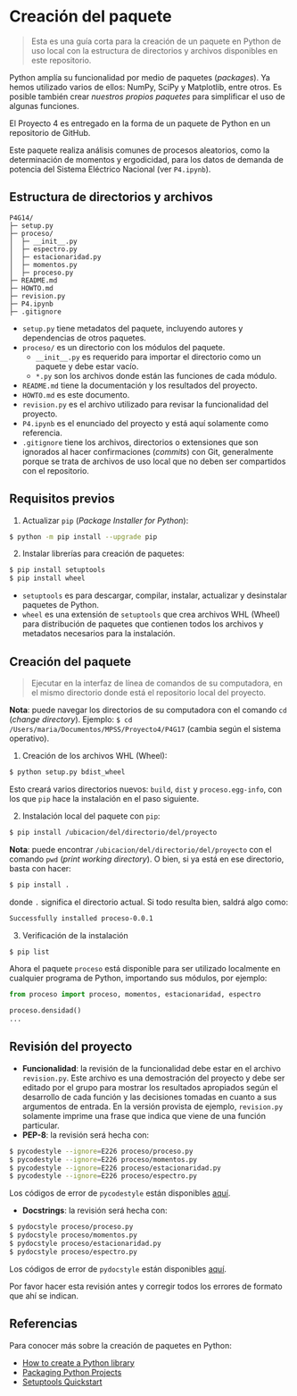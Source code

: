 # Creación del paquete

> Esta es una guía corta para la creación de un paquete en Python de uso local con la estructura de directorios y archivos disponibles en este repositorio.

Python amplía su funcionalidad por medio de paquetes (*packages*). Ya hemos utilizado varios de ellos: NumPy, SciPy y Matplotlib, entre otros. Es posible también crear *nuestros propios paquetes* para simplificar el uso de algunas funciones.

El Proyecto 4 es entregado en la forma de un paquete de Python en un repositorio de GitHub.

Este paquete realiza análisis comunes de procesos aleatorios, como la determinación de momentos y ergodicidad, para los datos de demanda de potencia del Sistema Eléctrico Nacional (ver `P4.ipynb`).

## Estructura de directorios y archivos

```
P4G14/
├─ setup.py
├─ proceso/
│  ├─ __init__.py
│  ├─ espectro.py
│  ├─ estacionaridad.py
│  ├─ momentos.py
│  ├─ proceso.py
├─ README.md
├─ HOWTO.md
├─ revision.py
├─ P4.ipynb
├─ .gitignore
```

- `setup.py` tiene metadatos del paquete, incluyendo autores y dependencias de otros paquetes.
- `proceso/` es un directorio con los módulos del paquete.
    - `__init__.py` es requerido para importar el directorio como un paquete y debe estar vacío.
    - `*.py` son los archivos donde están las funciones de cada módulo.
- `README.md` tiene la documentación y los resultados del proyecto.
- `HOWTO.md` es este documento.
- `revision.py` es el archivo utilizado para revisar la funcionalidad del proyecto.
- `P4.ipynb` es el enunciado del proyecto y está aquí solamente como referencia.
- `.gitignore` tiene los archivos, directorios o extensiones que son ignorados al hacer confirmaciones (*commits*) con Git, generalmente porque se trata de archivos de uso local que no deben ser compartidos con el repositorio.

## Requisitos previos

1. Actualizar `pip` (*Package Installer for Python*):

```bash
$ python -m pip install --upgrade pip
```

2. Instalar librerías para creación de paquetes:

```bash
$ pip install setuptools
$ pip install wheel
```

- `setuptools` es para descargar, compilar, instalar, actualizar y desinstalar paquetes de Python.
- `wheel` es una extensión de `setuptools` que crea archivos WHL (Wheel) para distribución de paquetes que contienen todos los archivos y metadatos necesarios para la instalación.

## Creación del paquete

> Ejecutar en la interfaz de línea de comandos de su computadora, en el mismo directorio donde está el repositorio local del proyecto.

**Nota**: puede navegar los directorios de su computadora con el comando `cd` (*change directory*). Ejemplo: `$ cd /Users/maria/Documentos/MPSS/Proyecto4/P4G17` (cambia según el sistema operativo).

1. Creación de los archivos WHL (Wheel): 

```bash
$ python setup.py bdist_wheel
```

Esto creará varios directorios nuevos: `build`, `dist` y `proceso.egg-info`, con los que `pip` hace la instalación en el paso siguiente.

2. Instalación local del paquete con `pip`:

```bash
$ pip install /ubicacion/del/directorio/del/proyecto
```

**Nota**: puede encontrar `/ubicacion/del/directorio/del/proyecto` con el comando `pwd` (*print working directory*). O bien, si ya está en ese directorio, basta con hacer:

```bash
$ pip install .
```

donde `.` significa el directorio actual. Si todo resulta bien, saldrá algo como:

```bash
Successfully installed proceso-0.0.1
```

3. Verificación de la instalación

```bash
$ pip list
```

Ahora el paquete `proceso` está disponible para ser utilizado localmente en cualquier programa de Python, importando sus módulos, por ejemplo:

```python
from proceso import proceso, momentos, estacionaridad, espectro

proceso.densidad()
...
```

## Revisión del proyecto

- **Funcionalidad**: la revisión de la funcionalidad debe estar en el archivo `revision.py`. Este archivo es una demostración del proyecto y debe ser editado por el grupo para mostrar los resultados apropiados según el desarrollo de cada función y las decisiones tomadas en cuanto a sus argumentos de entrada. En la versión provista de ejemplo, `revision.py` solamente imprime una frase que indica que viene de una función particular. 
- **PEP-8**: la revisión será hecha con:
```bash
$ pycodestyle --ignore=E226 proceso/proceso.py
$ pycodestyle --ignore=E226 proceso/momentos.py
$ pycodestyle --ignore=E226 proceso/estacionaridad.py
$ pycodestyle --ignore=E226 proceso/espectro.py
```
Los códigos de error de `pycodestyle` están disponibles [aquí](https://pycodestyle.pycqa.org/en/latest/intro.html#error-codes).
- **Docstrings**: la revisión será hecha con:
```bash
$ pydocstyle proceso/proceso.py
$ pydocstyle proceso/momentos.py
$ pydocstyle proceso/estacionaridad.py
$ pydocstyle proceso/espectro.py
```
Los códigos de error de `pydocstyle` están disponibles [aquí](https://www.pydocstyle.org/en/stable/error_codes.html).

Por favor hacer esta revisión antes y corregir todos los errores de formato que ahí se indican.

## Referencias

Para conocer más sobre la creación de paquetes en Python:

- [How to create a Python library](https://medium.com/analytics-vidhya/how-to-create-a-python-library-7d5aea80cc3f)
- [Packaging Python Projects](https://packaging.python.org/en/latest/tutorials/packaging-projects/)
- [Setuptools Quickstart](https://setuptools.pypa.io/en/latest/userguide/quickstart.html)
